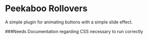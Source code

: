 Peekaboo Rollovers
==================

A simple plugin for animating buttons with a simple slide effect.

###Needs Documentation regarding CSS necessary to run correctly